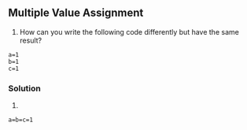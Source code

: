 ## Multiple Value Assignment

1. How can you write the following code differently but have the same result?

```
a=1
b=1
c=1
```

### Solution

1.

```
a=b=c=1
```
